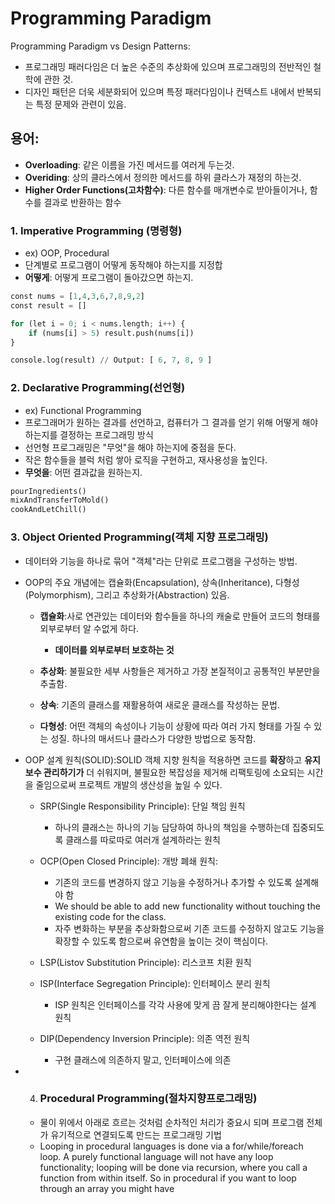 # Programming Paradigm

Programming Paradigm vs Design Patterns:

- 프로그래밍 패러다임은 더 높은 수준의 추상화에 있으며 프로그래밍의 전반적인 철학에 관한 것.
- 디자인 패턴은 더욱 세분화되어 있으며 특정 패러다임이나 컨텍스트 내에서 반복되는 특정 문제와 관련이 있음.

## 용어:

- **Overloading**: 같은 이름을 가진 메서드를 여러게 두는것.
- **Overiding**: 상의 클라스에서 정의한 메서드를 하위 클라스가 재정의 하는것.
- **Higher Order Functions(고차함수)**: 다른 함수를 매개변수로 받아들이거나, 함수를 결과로 반환하는 함수

### 1. Imperative Programming (명령형)
- ex) OOP, Procedural
- 단계별로 프로그램이 어떻게 동작해야 하는지를 지정합
- **어떻게**: 어떻게 프로그램이 돌아갔으면 하는지.

```python
const nums = [1,4,3,6,7,8,9,2]
const result = []

for (let i = 0; i < nums.length; i++) {
    if (nums[i] > 5) result.push(nums[i])
}

console.log(result) // Output: [ 6, 7, 8, 9 ]
```

### 2. Declarative Programming(선언형)

- ex) Functional Programming
- 프로그래머가 원하는 결과를 선언하고, 컴퓨터가 그 결과를 얻기 위해 어떻게 해야 하는지를 결정하는 프로그래밍 방식
- 선언형 프로그래밍은 "무엇"을 해야 하는지에 중점을 둔다.
- 작은 함수들을 블럭 처럼 쌓아 로직을 구현하고, 재사용성을 높인다.
- **무엇을**: 어떤 결과값을 원하는지.


```python
pourIngredients()
mixAndTransferToMold()
cookAndLetChill()
```

### 3. Object Oriented Programming(객체 지향 프로그래밍)

- 데이터와 기능을 하나로 묶어 "객체"라는 단위로 프로그램을 구성하는 방법.
- OOP의 주요 개념에는 캡슐화(Encapsulation), 상속(Inheritance), 다형성(Polymorphism), 그리고 추상화가(Abstraction) 있음.

  - **캡슐화**:사로 연관있는 데이터와 함수들을 하나의 캐술로 만들어 코드의 형태를 외부로부터 알 수없게 하다.

    - **데이터를 외부로부터 보호하는 것**

  - **추상화**: 불필요한 세부 사항들은 제거하고 가장 본질적이고 공통적인 부분만을 추출함.

  - **상속**: 기존의 클래스를 재활용하여 새로운 클래스를 작성하는 문법.

  - **다형성**: 어떤 객체의 속성이나 기능이 상황에 따라 여러 가지 형태를 가질 수 있는 성질. 하나의 매서드나 클라스가 다양한 방법으로 동작함.

- OOP 설계 원칙(SOLID):SOLID 객체 지향 원칙을 적용하면 코드를 **확장**하고 **유지 보수 관리하기가** 더 쉬워지며, 불필요한 복잡성을 제거해 리팩토링에 소요되는 시간을 줄임으로써 프로젝트 개발의 생산성을 높일 수 있다.

  - SRP(Single Responsibility Principle): 단일 책임 원칙

    - 하나의 클래스는 하나의 기능 담당하여 하나의 책임을 수행하는데 집중되도록 클래스를 따로따로 여러개 설계하라는 원칙

  - OCP(Open Closed Principle): 개방 폐쇄 원칙:
    - 기존의 코드를 변경하지 않고 기능을 수정하거나 추가할 수 있도록 설계해야 함
    - We should be able to add new functionality without touching the existing code for the class.
    - 자주 변화하는 부분을 추상화함으로써 기존 코드를 수정하지 않고도 기능을 확장할 수 있도록 함으로써 유연함을 높이는 것이 핵심이다.
  - LSP(Listov Substitution Principle): 리스코프 치환 원칙
  - ISP(Interface Segregation Principle): 인터페이스 분리 원칙
    - ISP 원칙은 인터페이스를 각각 사용에 맞게 끔 잘게 분리해야한다는 설계 원칙
  - DIP(Dependency Inversion Principle): 의존 역전 원칙

    - 구현 클래스에 의존하지 말고, 인터페이스에 의존

- 4) ### Procedural Programming(절차지향프로그래밍)
    - 물이 위에서 아래로 흐르는 것처럼 순차적인 처리가 중요시 되며 프로그램 전체가 유기적으로 연결되도록 만드는 프로그래밍 기법
    - Looping in procedural languages is done via a for/while/foreach loop. A purely functional language will not have any loop functionality; looping will be done via recursion, where you call a function from within itself. So in procedural if you want to loop through an array you might have